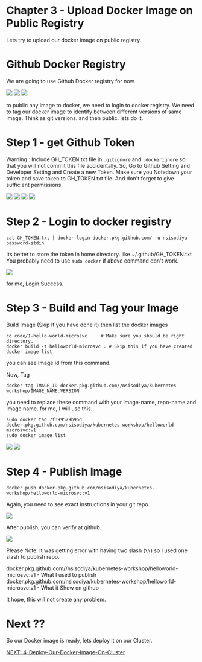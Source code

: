 Chapter 3 - Upload Docker Image on Public Registry
==================================================

Lets try to upload our docker image on public registry.

Github Docker Registry
======================

We are going to use Github Docker registry for now.

[![](./img/3/2020-07-17_16-53.png)](#)
[![](./img/3/2020-07-17_16-54.png)](#)
[![](./img/3/2020-07-17_17-08.png)](#)

to public any image to docker, we need to login to docker registry.
We need to tag our docker image to identify between different versions of same image.
Think as git versions.
and then public.
lets do it.

Step 1 - get Github Token
=========================

Warning : Include GH_TOKEN.txt file in `.gitignore` and `.dockerignore` so that you will not commit this file accidentally.
So, Go to Github Setting and Developer Setting and Create a new Token. Make sure you Notedown your token and save token to GH_TOKEN.txt file. And don't forget to give sufficient permissions.


[![](./img/3/2020-07-17_17-36.png)](#)
[![](./img/3/2020-07-17_17-38.png)](#)
[![](./img/3/2020-07-17_17-39.png)](#)
[![](./img/3/2020-07-17_17-40.png)](#)

Step 2 - Login to docker registry
================================
```
cat GH_TOKEN.txt | docker login docker.pkg.github.com/ -u nsisodiya --password-stdin
```

Its better to store the token in home directory. like ~/.github/GH_TOKEN.txt
You probably need to use `sudo docker` if above command don't work.

[![](./img/3/2020-07-17_17-47.png)](#)

for me, Login Success.


Step 3 - Build and Tag your Image
================================
Build Image (Skip If you have done it) then list the docker images
```
cd code/1-hello-world-microsvc     # Make sure you should be right directory.
docker build -t helloworld-microsvc . # Skip this if you have created
docker image list
```
you can see Image id from this command.

Now, Tag
```
docker tag IMAGE_ID docker.pkg.github.com//nsisodiya/kubernetes-workshop/IMAGE_NAME:VERSION
```

you need to replace these command with your image-name, repo-name and image name. for me, I will use this.

```
sudo docker tag 7f399529b95d docker.pkg.github.com/nsisodiya/kubernetes-workshop/helloworld-microsvc:v1
sudo docker image list
```

[![](./img/3/2020-07-17_18-03.png)](#)
[![](./img/3/2020-07-17_18-04.png)](#)

Step 4 - Publish Image
======================  

```
docker push docker.pkg.github.com/nsisodiya/kubernetes-workshop/helloworld-microsvc:v1
```
Again, you need to see exact instructions in your git repo.

[![](./img/3/2020-07-17_18-11.png)](#)

After publish, you can verify at github.

[![](./img/3/2020-07-17_18-14.png)](#)

Please Note: It was getting error with having two slash (`\\`) so I used one slash to publish repo.

docker.pkg.github.com//nsisodiya/kubernetes-workshop/helloworld-microsvc:v1 - What I used to publish
<br/>
docker.pkg.github.com/nsisodiya/kubernetes-workshop/helloworld-microsvc:v1 - What it Show on github

It hope, this will not create any problem.


Next ??
=========

So our Docker image is ready, lets deploy it on our Cluster.

[NEXT: 4-Deploy-Our-Docker-Image-On-Cluster](./4-Deploy-Our-Docker-Image-On-Cluster.md)